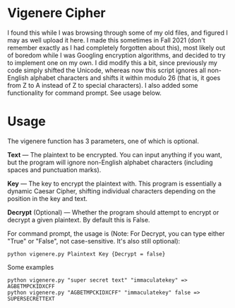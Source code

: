 # Vigenere Cipher
I found this while I was browsing through some of my old files, and figured I may as well upload it here. I made this sometimes in Fall 2021 (don't remember exactly as I had completely forgotten about this), most likely out of boredom while I was Googling encryption algorithms, and decided to try to implement one on my own. I did modify this a bit, since previously my code simply shifted the Unicode, whereas now this script ignores all non-English alphabet characters and shifts it within modulo 26 (that is, it goes from Z to A instead of Z to special characters). I also added some functionality for command prompt. See usage below.

# Usage

The vigenere function has 3 parameters, one of which is optional.

**Text** — The plaintext to be encrypted. You can input anything if you want, but the program will ignore non-English alphabet characters (including spaces and punctuation marks).

**Key** — The key to encrypt the plaintext with. This program is essentially a dynamic Caesar Cipher, shifting individual characters depending on the position in the key and text.

**Decrypt** (Optional) — Whether the program should attempt to encrypt or decrypt a given plaintext. By default this is False.

For command prompt, the usage is (Note: For Decrypt, you can type either "True" or "False", not case-sensitive. It's also still optional):
```
python vigenere.py Plaintext Key {Decrypt = false}
```
Some examples
```
python vigenere.py "super secret text" "immaculatekey" => AGBETMPCKIDXCFF
python vigenere.py "AGBETMPCKIDXCFF" "immaculatekey" false => SUPERSECRETTEXT
```
